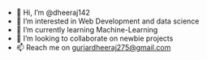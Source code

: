 - 👋 Hi, I’m @dheeraj142
- 👀 I’m interested in Web Development and data science
- 🌱 I’m currently learning Machine-Learning
- 💞️ I’m looking to collaborate on newbie projects
- 📫 Reach me on gurjardheeraj275@gmail.com
